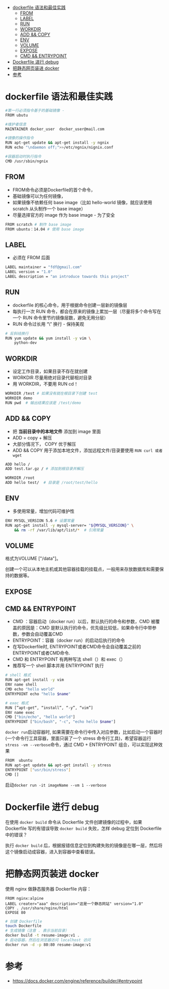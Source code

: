 <!-- TOC START min:1 max:3 link:true asterisk:false update:true -->
- [dockerfile 语法和最佳实践](#dockerfile-语法和最佳实践)
  - [FROM](#from)
  - [LABEL](#label)
  - [RUN](#run)
  - [WORKDIR](#workdir)
  - [ADD && COPY](#add--copy)
  - [ENV](#env)
  - [VOLUME](#volume)
  - [EXPOSE](#expose)
  - [CMD && ENTRYPOINT](#cmd--entrypoint)
- [Dockerfile 进行 debug](#dockerfile-进行-debug)
- [把静态网页装进 docker](#把静态网页装进-docker)
- [参考](#参考)
<!-- TOC END -->

# dockerfile 语法和最佳实践
```bash
#第一行必须指令基于的基础镜像 -
FROM ubutu

#维护者信息
MAINTAINER docker_user  docker_user@mail.com

#镜像的操作指令
RUN apt-get update && apt-get install -y ngnix
RUN echo "\ndaemon off;">>/etc/ngnix/nignix.conf

#容器启动时执行指令
CMD /usr/sbin/ngnix
```

## FROM
- FROM命令必须是Dockerfile的首个命令，
- 基础镜像可以为任何镜像，
- 如果镜像不依赖任何 base image（比如 hello-world 镜像，就应该使用 scratch 从头制作一个 base image）
- 尽量选择官方的 image 作为 base image - 为了安全

```bash
FROM scratch # 制作 base image
FROM ubuntu：14.04 # 使用 base image
```

## LABEL
- 必须在 FROM 后面

```bash
LABEL maintainer = "fdf@gmail.com"
LABEL version = "1.0"
LABEL description = "an introduce towards this project"
```

## RUN
- dockerfile 的核心命令，用于根据命令创建一层新的镜像层
- 每执行一次 RUN 命令，都会在原来的镜像上累加一层（尽量将多个命令写在一个 RUN 命令里节约镜像层数，避免无用分层）
- RUN 命令过长用 “\” 换行 - 保持美观

```bash
# 反斜线换行
RUN yum update && yum install -y vim \
    python-dev
```

## WORKDIR
- 设定工作目录，如果目录不存在就创建
- WORKDIR 尽量用绝对目录代替相对目录
- 用 WORKDIR，不要用 RUN cd！

```bash
WORKDIR /test # 如果没有就在根目录下创建 test
WORKDIR demo
RUN pwd  # 输出结果应该是 /test/demo
```

## ADD && COPY
- 把 **当前目录中的本地文件** 添加到 image 里面
- ADD = copy + 解压
- 大部分情况下， COPY 优于解压
- ADD && COPY 用于添加本地文件，添加远程文件/目录要使用 `RUN curl 或者 wget`


```bash
ADD hello /
ADD test.tar.gz / # 添加到根目录并解压

WORKDIR /root
ADD hello test/  # 目录是 /root/test/hello
```

## ENV
- 多使用常量，增加代码可维护性

```bash
ENV MYSQL_VERSION 5.6 # 设置常量
RUN apt-get install -y mysql-server= "${MYSQL_VERSION}" \
    && rm -rf /var/lib/apt/list/*  # 引用常量
```

## VOLUME
格式为VOLUME ["/data"]。

创建一个可以从本地主机或其他容器挂载的挂载点，一般用来存放数据库和需要保持的数据等。

## EXPOSE


## CMD && ENTRYPOINT
- CMD ：容器启动（docker run）以后，默认执行的命令和参数，CMD 被覆盖的原因是：CMD 是默认执行的命令，优先级比较低，如果命令行中带参数，参数会自动覆盖CMD
- ENTRYPOINT：容器（docker run）的启动后执行的命令
- 在写Dockerfile时, ENTRYPOINT或者CMD命令会自动覆盖之前的ENTRYPOINT或者CMD命令.
- CMD 和 ENTRYPOINT 有两种写法 shell（）和 exec（）
- 推荐写一个 shell 脚本并用 ENTRYPOINT 执行

```bash
# shell 格式
RUN apt-get install -y vim
ENV name shell
CMD echo "hello world"
ENTRYPOINT echo "hello $name"

# exec 格式
RUN [”apt-get“, “install”, “-y”, “vim”]
ENV name exec
CMD ["bin/echo", "hello world"]
ENTRYPOINT ["bin/bash", "-c", "echo hello $name"]
```

`docker run`启动容器时, 如果需要在命令行中传入对应参数，比如启动一个容器时(一个命令行工具容器，里面只装了一个 stress 命令行工具)，希望容器运行 `stress -vm --verbose`命令，通过 CMD + ENTRYPOINT 组合，可以实现这种效果  

```bash
FROM  ubuntu
RUN apt-get update && apt-get install -y stress
ENTRYPOINT ["usr/bin/stress"]
CMD []
```
启动`docker run -it imageName --vm 1 --verbose`

# Dockerfile 进行 debug
在使用 `docker build` 命令从 Dockerfile 文件创建镜像的过程中，如果 Dockerfile 写的有错误导致 `docker build` 失败，怎样 debug 定位到 Dockerfile 中的错误？  

执行 `docker build` 后，根据报错信息定位到构建失败的镜像是在哪一层，然后将这个镜像启动成容器，进入到容器中查看错误。

# 把静态网页装进 docker
使用 nginx 做静态服务器
Dockerfile 内容：
```
FROM nginx:alpine
LABEL creater="aaa" description="这是一个静态网站" version="1.0"
COPY . /usr/share/nginx/html
EXPOSE 80
```

```bash
# 创建 Dockerfile
touch Dockerfile
# 生成镜像（注意 . 表示当前目录）
docker build -t resume-image:v1 .
# 启动容器，然后在浏览器访问 localhost 访问
docker run -d -p 80:80 resume-image:v1
```



# 参考
- https://docs.docker.com/engine/reference/builder/#entrypoint

